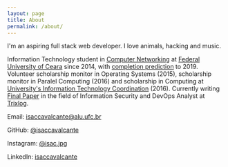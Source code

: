 ```yaml
---
layout: page
title: About
permalink: /about/
---
```


I'm an aspiring full stack web developer. I love animals, hacking and music.

Information Technology student in [Computer Networking](http://www.quixada.ufc.br/2016/03/17/curso-de-redes-de-computadores-homenageado/) at [Federal University of Ceara](http://ufc.br/) since 2014, with [completion prediction](https://www.dropbox.com/s/666a5lhws6rjnrm/historico_367957.pdf?dl=0) to 2019. Volunteer scholarship monitor in Operating Systems (2015), scholarship monitor in Paralel Computing (2016) and scholarship in Computing at [University's Information Technology Coordination](http://cti.quixada.ufc.br/) (2016). Currently writing [Final Paper](https://github.com/isaccavalcante/tcc) in the field of Information Security and DevOps Analyst at [Trixlog](http://www.trixlog.com/).

Email: [isaccavalcante@alu.ufc.br](mailto:isaccavalcante@alu.ufc.br)

GitHub: [@isaccavalcante](https://github.com/isaccavalcante)

Instagram: [@isac.jpg](https://instagram.com/isac.jpg)

LinkedIn: [isaccavalcante](https://linkedin.com/in/isaccavalcante)


